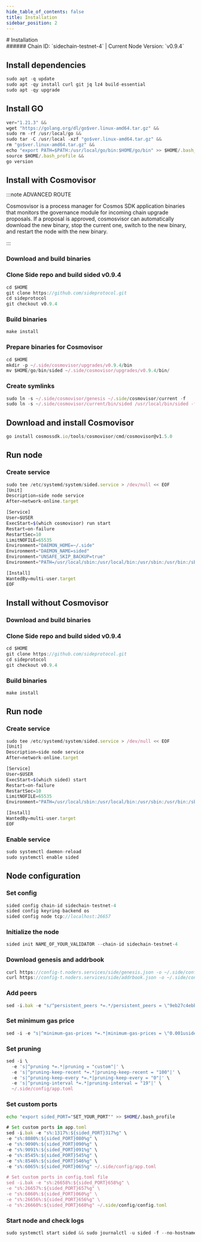 ```yaml
---
hide_table_of_contents: false
title: Installation
sidebar_position: 2
---
```


<div class="h1-with-icon icon-side">
# Installation
</div>
###### Chain ID: `sidechain-testnet-4` | Current Node Version: `v0.9.4`

## Install dependencies

```js
sudo apt -q update
sudo apt -qy install curl git jq lz4 build-essential
sudo apt -qy upgrade
```

## Install GO
```js
ver="1.21.3" &&
wget "https://golang.org/dl/go$ver.linux-amd64.tar.gz" &&
sudo rm -rf /usr/local/go &&
sudo tar -C /usr/local -xzf "go$ver.linux-amd64.tar.gz" &&
rm "go$ver.linux-amd64.tar.gz" &&
echo "export PATH=$PATH:/usr/local/go/bin:$HOME/go/bin" >> $HOME/.bash_profile &&
source $HOME/.bash_profile &&
go version
```

## Install with Cosmovisor
:::note ADVANCED ROUTE

Cosmosvisor is a process manager for Cosmos SDK application binaries that monitors the governance module for incoming chain upgrade proposals. If a proposal is approved, cosmosvisor can automatically download the new binary, stop the current one, switch to the new binary, and restart the node with the new binary.

:::
### Download and build binaries
### Clone Side repo and build sided v0.9.4
```js
cd $HOME
git clone https://github.com/sideprotocol.git
cd sideprotocol
git checkout v0.9.4
```

### Build binaries
```js
make install
```
### Prepare binaries for Cosmovisor
```js
cd $HOME
mkdir -p ~/.side/cosmovisor/upgrades/v0.9.4/bin
mv $HOME/go/bin/sided ~/.side/cosmovisor/upgrades/v0.9.4/bin/
```

### Create symlinks
```js
sudo ln -s ~/.side/cosmovisor/genesis ~/.side/cosmovisor/current -f
sudo ln -s ~/.side/cosmovisor/current/bin/sided /usr/local/bin/sided -f
```

## Download and install Cosmovisor
```js
go install cosmossdk.io/tools/cosmovisor/cmd/cosmovisor@v1.5.0
```

## Run node
### Create service
```js
sudo tee /etc/systemd/system/sided.service > /dev/null << EOF
[Unit]
Description=side node service
After=network-online.target

[Service]
User=$USER
ExecStart=$(which cosmovisor) run start
Restart=on-failure
RestartSec=10
LimitNOFILE=65535
Environment="DAEMON_HOME=~/.side"
Environment="DAEMON_NAME=sided"
Environment="UNSAFE_SKIP_BACKUP=true"
Environment="PATH=/usr/local/sbin:/usr/local/bin:/usr/sbin:/usr/bin:/sbin:/bin:/usr/games:/usr/local/games:/snap/bin:~/.side/cosmovisor/current/bin"

[Install]
WantedBy=multi-user.target
EOF
```

## Install without Cosmovisor

### Download and build binaries
### Clone Side repo and build sided v0.9.4
```js
cd $HOME
git clone https://github.com/sideprotocol.git
cd sideprotocol
git checkout v0.9.4
```

### Build binaries
```js
make install
```

## Run node
### Create service
```js
sudo tee /etc/systemd/system/sided.service > /dev/null << EOF
[Unit]
Description=side node service
After=network-online.target

[Service]
User=$USER
ExecStart=$(which sided) start
Restart=on-failure
RestartSec=10
LimitNOFILE=65535
Environment="PATH=/usr/local/sbin:/usr/local/bin:/usr/sbin:/usr/bin:/sbin:/bin:/usr/games:/usr/local/games:/snap/bin"

[Install]
WantedBy=multi-user.target
EOF
```

### Enable service
```js
sudo systemctl daemon-reload
sudo systemctl enable sided
```

## Node configuration
### Set config
```js
sided config chain-id sidechain-testnet-4
sided config keyring-backend os
sided config node tcp://localhost:26657
```

### Initialize the node
```js
sided init NAME_OF_YOUR_VALIDATOR --chain-id sidechain-testnet-4
```

### Download genesis and addrbook
```js
curl https://config-t.noders.services/side/genesis.json -o ~/.side/config/genesis.json
curl https://config-t.noders.services/side/addrbook.json -o ~/.side/config/addrbook.json
```
### Add peers
```js
sed -i.bak -e "s/^persistent_peers *=.*/persistent_peers = \"9eb27c4ebb46f11fcfd2ce04467f7aaff0e92bb5@side-t-rpc.noders.services:26356\"/" ~/.side/config/config.toml
```

### Set minimum gas price
```js
sed -i -e "s|^minimum-gas-prices *=.*|minimum-gas-prices = \"0.001uside\"|" ~/.side/config/app.toml
```
### Set pruning
```js
sed -i \
  -e 's|^pruning *=.*|pruning = "custom"|' \
  -e 's|^pruning-keep-recent *=.*|pruning-keep-recent = "100"|' \
  -e 's|^pruning-keep-every *=.*|pruning-keep-every = "0"|' \
  -e 's|^pruning-interval *=.*|pruning-interval = "19"|' \
  ~/.side/config/app.toml
```

### Set custom ports

```bash
echo "export sided_PORT="SET_YOUR_PORT"" >> $HOME/.bash_profile
```

```js
# Set custom ports in app.toml
sed -i.bak -e "s%:1317%:${sided_PORT}317%g" \
-e "s%:8080%:${sided_PORT}080%g" \
-e "s%:9090%:${sided_PORT}090%g" \
-e "s%:9091%:${sided_PORT}091%g" \
-e "s%:8545%:${sided_PORT}545%g" \
-e "s%:8546%:${sided_PORT}546%g" \
-e "s%:6065%:${sided_PORT}065%g" ~/.side/config/app.toml

# Set custom ports in config.toml file
sed -i.bak -e "s%:26658%:${sided_PORT}658%g" \
-e "s%:26657%:${sided_PORT}657%g" \
-e "s%:6060%:${sided_PORT}060%g" \
-e "s%:26656%:${sided_PORT}656%g" \
-e "s%:26660%:${sided_PORT}660%g" ~/.side/config/config.toml
```

### Start node and check logs
```js
sudo systemctl start sided && sudo journalctl -u sided -f --no-hostname -o cat
```